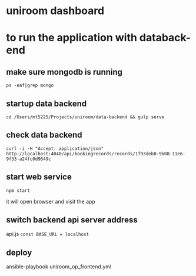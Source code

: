 # uniroom dashboard

# to run the application with databack-end

## make sure mongodb is running
`` ps -eaf|grep mongo ``

## startup data backend
`` cd /Users/mt5225/Projects/uniroom/data-backend && gulp serve ``

## check data backend
`` curl -i -H "Accept: application/json" http://localhost:4040/api/bookingrecords/records/1f93deb0-9b08-11e6-9f33-a24fc0d9649c ``

## start web service
`` npm start ``

it will open browser and visit the app


## switch backend api server address

api.js  `` const BASE_URL = localhost ``

## deploy
ansible-playbook uniroom_op_frontend.yml